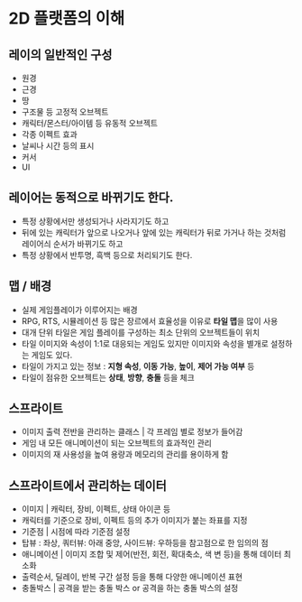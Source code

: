 # 2D 플랫폼의 이해

## 레이의 일반적인 구성
- 원경
- 근경
- 땅
- 구조물 등 고정적 오브젝트
- 캐릭터/몬스터/아이템 등 유동적 오브젝트
- 각종 이펙트 효과
- 날씨나 시간 등의 표시
- 커서
- UI

## 레이어는 동적으로 바뀌기도 한다.
- 특정 상황에서만 생성되거나 사라지기도 하고
- 뒤에 있는 캐릭터가 앞으로 나오거나 앞에 있는 캐릭터가 뒤로 가거나 하는 것처럼 레이어싀 순서가 바뀌기도 하고
- 특정 상황에서 반투명, 흑백 등으로 처리되기도 한다.

## 맵 / 배경
- 실제 게임플레이가 이루어지는 배경
- RPG, RTS, 시뮬레이션 등 많은 장르에서 효율성을 이유로 **타일 맵**을 많이 사용
- 대개 단위 타일은 게임 플레이를 구성하는 최소 단위의 오브젝트들이 위치
- 타일 이미지와 속성이 1:1로 대응되는 게임도 있지만 이미지와 속성을 별개로 설정하는 게임도 있다.
- 타일이 가지고 있는 정보 : **지형 속성**, **이동 가능**, **높이**, **제어 가능 여부** 등
- 타일이 점유한 오브젝트는 **상태**, **방향**, **충돌** 등을 체크

## 스프라이트
- 이미지 출력 전반을 관리하는 클래스 | 각 프레임 별로 정보가 들어감
- 게임 내 모든 애니메이션이 되는 오브젝트의 효과적인 관리
- 이미지의 재 사용성을 높여 용량과 메모리의 관리를 용이하게 함

## 스프라이트에서 관리하는 데이터
- 이미지 | 캐릭터, 장비, 이펙트, 상태 아이콘 등
 - 캐릭터를 기준으로 장비, 이펙트 등의 추가 이미지가 붙는 좌표를 지정
- 기준점 | 시점에 따라 기준점 설정
 - 탑뷰 : 좌상, 쿼터뷰: 아래 중앙, 사이드뷰: 우하등을 참고점으로 한 임의의 점
- 애니메이션 | 이미지 조합 및 제어(반전, 회전, 확대축소, 색 변 등)을 통해 데이터 최소화
 - 출력순서, 딜레이, 반복 구간 설정 등을 통해 다양한 애니메이션 표현
- 충돌박스 | 공격을 받는 충돌 박스 or 공격을 하는 충돌 박스의 설정
